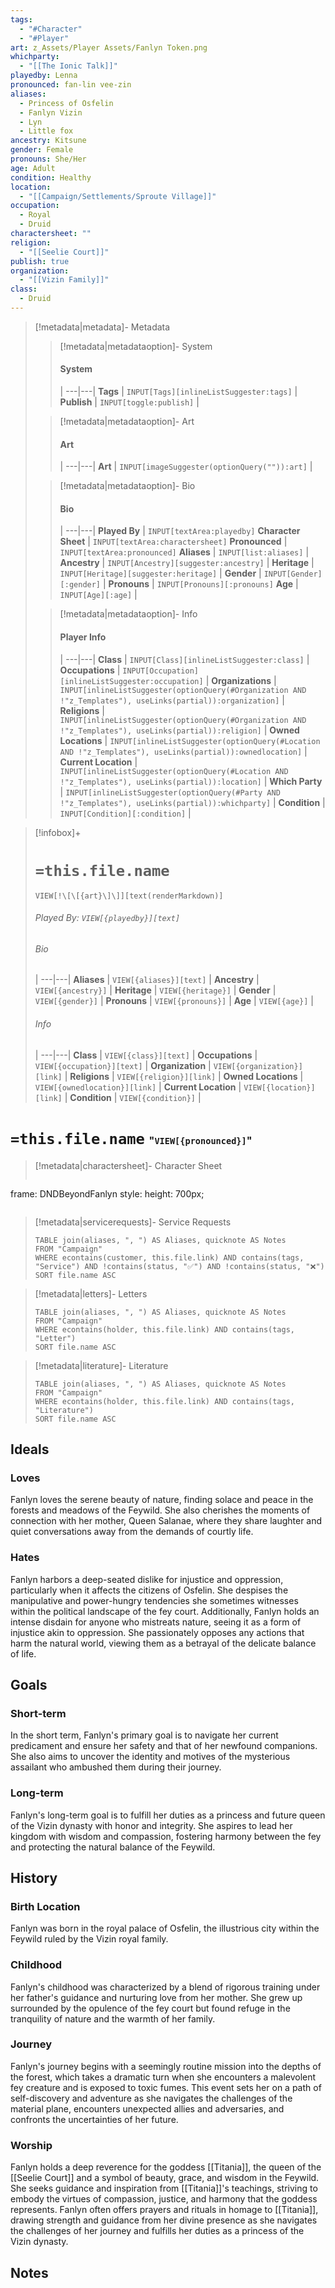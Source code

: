 ```yaml
---
tags:
  - "#Character"
  - "#Player"
art: z_Assets/Player Assets/Fanlyn Token.png
whichparty:
  - "[[The Ionic Talk]]"
playedby: Lenna
pronounced: fan-lin vee-zin
aliases:
  - Princess of Osfelin
  - Fanlyn Vizin
  - Lyn
  - Little fox
ancestry: Kitsune
gender: Female
pronouns: She/Her
age: Adult
condition: Healthy
location:
  - "[[Campaign/Settlements/Sproute Village]]"
occupation:
  - Royal
  - Druid
charactersheet: ""
religion:
  - "[[Seelie Court]]"
publish: true
organization:
  - "[[Vizin Family]]"
class:
  - Druid
---
```

> [!metadata|metadata]- Metadata 
>> [!metadata|metadataoption]- System
>> #### System
>>  |
>> ---|---|
> **Tags** | `INPUT[Tags][inlineListSuggester:tags]` |
> **Publish** | `INPUT[toggle:publish]` |
>
>
>> [!metadata|metadataoption]- Art
>> #### Art
>>  |
>>---|---|
>> **Art** | `INPUT[imageSuggester(optionQuery("")):art]` |
>
>> [!metadata|metadataoption]- Bio
>> #### Bio
>>  |
>>---|---|
>> **Played By** |  `INPUT[textArea:playedby]`
>> **Character Sheet** |  `INPUT[textArea:charactersheet]`
>> **Pronounced** |  `INPUT[textArea:pronounced]`
>> **Aliases** | `INPUT[list:aliases]` |
>> **Ancestry** | `INPUT[Ancestry][suggester:ancestry]` |
>> **Heritage** | `INPUT[Heritage][suggester:heritage]` |
>> **Gender** | `INPUT[Gender][:gender]` |
>> **Pronouns** | `INPUT[Pronouns][:pronouns]`
>> **Age** | `INPUT[Age][:age]` |
>
>> [!metadata|metadataoption]- Info
>> #### Player Info
>>  |
>>---|---|
>> **Class** | `INPUT[Class][inlineListSuggester:class]` |
>> **Occupations** | `INPUT[Occupation][inlineListSuggester:occupation]` |
>> **Organizations** | `INPUT[inlineListSuggester(optionQuery(#Organization AND !"z_Templates"), useLinks(partial)):organization]` |
>> **Religions** | `INPUT[inlineListSuggester(optionQuery(#Organization AND !"z_Templates"), useLinks(partial)):religion]` |
>> **Owned Locations** | `INPUT[inlineListSuggester(optionQuery(#Location AND !"z_Templates"), useLinks(partial)):ownedlocation]` |
>> **Current Location** | `INPUT[inlineListSuggester(optionQuery(#Location AND !"z_Templates"), useLinks(partial)):location]` |
>> **Which Party** | `INPUT[inlineListSuggester(optionQuery(#Party AND !"z_Templates"), useLinks(partial)):whichparty]` |
>> **Condition** | `INPUT[Condition][:condition]` |

> [!infobox]+
> # `=this.file.name`
> `VIEW[!\[\[{art}\]\]][text(renderMarkdown)]`
> ###### Played By: `VIEW[{playedby}][text]`
> ###### Bio
>  |
> ---|---|
> **Aliases** | `VIEW[{aliases}][text]` |
> **Ancestry** | `VIEW[{ancestry}]` |
> **Heritage** | `VIEW[{heritage}]` |
> **Gender** | `VIEW[{gender}]` |
> **Pronouns** | `VIEW[{pronouns}]` |
> **Age** | `VIEW[{age}]` |
> ###### Info
>  |
> ---|---|
> **Class** | `VIEW[{class}][text]` |
> **Occupations** | `VIEW[{occupation}][text]` |
> **Organization** | `VIEW[{organization}][link]` |
> **Religions** | `VIEW[{religion}][link]` |
> **Owned Locations** | `VIEW[{ownedlocation}][link]` |
> **Current Location** | `VIEW[{location}][link]` |
> **Condition** | `VIEW[{condition}]` |

# **`=this.file.name`** <span style="font-size: medium">"`VIEW[{pronounced}]`"</span>

> [!metadata|charactersheet]- Character Sheet
>>```custom-frames
frame: DNDBeyondFanlyn
style: height: 700px;
>```
 
> [!metadata|servicerequests]- Service Requests
> ```dataview
> TABLE join(aliases, ", ") AS Aliases, quicknote AS Notes
> FROM "Campaign"
> WHERE econtains(customer, this.file.link) AND contains(tags, "Service") AND !contains(status, "✅") AND !contains(status, "❌")
> SORT file.name ASC

> [!metadata|letters]- Letters
> ```dataview
> TABLE join(aliases, ", ") AS Aliases, quicknote AS Notes
> FROM "Campaign"
> WHERE econtains(holder, this.file.link) AND contains(tags, "Letter")
> SORT file.name ASC

> [!metadata|literature]- Literature
> ```dataview
> TABLE join(aliases, ", ") AS Aliases, quicknote AS Notes
> FROM "Campaign"
> WHERE econtains(holder, this.file.link) AND contains(tags, "Literature")
> SORT file.name ASC

## Ideals
### Loves

Fanlyn loves the serene beauty of nature, finding solace and peace in the forests and meadows of the Feywild. She also cherishes the moments of connection with her mother, Queen Salanae, where they share laughter and quiet conversations away from the demands of courtly life.

### Hates

Fanlyn harbors a deep-seated dislike for injustice and oppression, particularly when it affects the citizens of Osfelin. She despises the manipulative and power-hungry tendencies she sometimes witnesses within the political landscape of the fey court. Additionally, Fanlyn holds an intense disdain for anyone who mistreats nature, seeing it as a form of injustice akin to oppression. She passionately opposes any actions that harm the natural world, viewing them as a betrayal of the delicate balance of life.

## Goals
### Short-term

In the short term, Fanlyn's primary goal is to navigate her current predicament and ensure her safety and that of her newfound companions. She also aims to uncover the identity and motives of the mysterious assailant who ambushed them during their journey.

### Long-term

Fanlyn's long-term goal is to fulfill her duties as a princess and future queen of the Vizin dynasty with honor and integrity. She aspires to lead her kingdom with wisdom and compassion, fostering harmony between the fey and protecting the natural balance of the Feywild.

## History
### Birth Location

Fanlyn was born in the royal palace of Osfelin, the illustrious city within the Feywild ruled by the Vizin royal family.

### Childhood

Fanlyn's childhood was characterized by a blend of rigorous training under her father's guidance and nurturing love from her mother. She grew up surrounded by the opulence of the fey court but found refuge in the tranquility of nature and the warmth of her family.

### Journey

Fanlyn's journey begins with a seemingly routine mission into the depths of the forest, which takes a dramatic turn when she encounters a malevolent fey creature and is exposed to toxic fumes. This event sets her on a path of self-discovery and adventure as she navigates the challenges of the material plane, encounters unexpected allies and adversaries, and confronts the uncertainties of her future.

### Worship

Fanlyn holds a deep reverence for the goddess [[Titania]], the queen of the [[Seelie Court]] and a symbol of beauty, grace, and wisdom in the Feywild. She seeks guidance and inspiration from [[Titania]]'s teachings, striving to embody the virtues of compassion, justice, and harmony that the goddess represents. Fanlyn often offers prayers and rituals in homage to [[Titania]], drawing strength and guidance from her divine presence as she navigates the challenges of her journey and fulfills her duties as a princess of the Vizin dynasty.

## Notes
